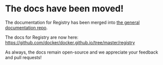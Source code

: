 # The docs have been moved!

The documentation for Registry has been merged into
[the general documentation repo](https://github.com/docker/docker.github.io).

The docs for Registry are now here:
https://github.com/docker/docker.github.io/tree/master/registry

As always, the docs remain open-source and we appreciate your feedback and
pull requests!

